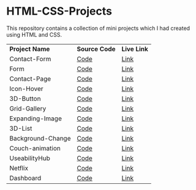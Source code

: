 # HTML-CSS-Projects
This repository contains a collection of mini projects which I had created using HTML and CSS.

<table>
    <tr>
        <td><b>Project Name</b></td>
        <td><b>Source Code</b></td>
        <td><b>Live Link</b></td>
    </tr>
    <tr>
        <td>Contact-Form</td>
        <td><a href="https://github.com/moheebk123/Contact-Form">Code</a></td>
        <td><a href="https://moheeb-khan-contact-form.vercel.app">Link</a></td>
    </tr>
    <tr>
        <td>Form</td>
        <td><a href="https://github.com/moheebk123/Form">Code</a></td>
        <td><a href="https://moheeb-khan-form.vercel.app">Link</a></td>
    </tr>
    <tr>
        <td>Contact-Page</td>
        <td><a href="https://github.com/moheebk123/ContactPage">Code</a></td>
        <td><a href="https://moheeb-khan-contact-page.vercel.app">Link</a></td>
    </tr>
    <tr>
        <td>Icon-Hover</td>
        <td><a href="https://github.com/moheebk123/Icon-Hover">Code</a></td>
        <td><a href="https://moheeb-khan-icon-hover.vercel.app">Link</a></td>
    </tr>
    <tr>
        <td>3D-Button</td>
        <td><a href="https://github.com/moheebk123/3D-Button">Code</a></td>
        <td><a href="https://moheeb-khan-3d-button-ten.vercel.app">Link</a></td>
    </tr>
    <tr>
        <td>Grid-Gallery</td>
        <td><a href="https://github.com/moheebk123/Grid-Gallery">Code</a></td>
        <td><a href="https://moheeb-khan-grid-gallery.vercel.app">Link</a></td>
    </tr>
    <tr>
        <td>Expanding-Image</td>
        <td><a href="https://github.com/moheebk123/Expanding-Image">Code</a></td>
        <td><a href="https://moheeb-khan-expanding-image.vercel.app">Link</a></td>
    </tr>
    <tr>
        <td>3D-List</td>
        <td><a href="https://github.com/moheebk123/3D-List">Code</a></td>
        <td><a href="https://moheeb-khan-3d-list.vercel.app">Link</a></td>
    </tr>
    <tr>
        <td>Background-Change</td>
        <td><a href="https://github.com/moheebk123/Background-Change">Code</a></td>
        <td><a href="https://moheeb-khan-background-change.vercel.app">Link</a></td>
    </tr>
    <tr>
        <td>Couch-animation</td>
        <td><a href="https://github.com/moheebk123/Couch-animation">Code</a></td>
        <td><a href="https://moheeb-khan-couch-animation.vercel.app">Link</a></td>
    </tr>
    <tr>
        <td>UseabilityHub</td>
        <td><a href="https://github.com/moheebk123/UseabilityHub">Code</a></td>
        <td><a href="https://moheeb-khan-useability-hub.vercel.app">Link</a></td>
    </tr>
    <tr>
        <td>Netflix</td>
        <td><a href="https://github.com/moheebk123/Netflix">Code</a></td>
        <td><a href="https://moheeb-khan-netflix.vercel.app">Link</a></td>
    </tr>
    <tr>
        <td>
            Dashboard
        </td>
        <td><a href="https://github.com/moheebk123/Dashboard-Bootstrap">Code</a></td>
        <td><a href="https://github.com/moheeb-khan-dashboard-boostrap.vercel.app">Link</a></td>
    </tr>
</table>
